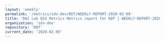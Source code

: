 ```yaml
---
layout: 'weekly'
permalink: '/metrics/sdv-dev/RDT/WEEKLY-REPORT-2020-02-09'
title: 'DAI Lab OSS Metrics Metrics report for RDT | WEEKLY-REPORT-2020-02-09'
organization: 'sdv-dev'
repository: 'RDT'
current_date: '2020-02-09'
---
```

